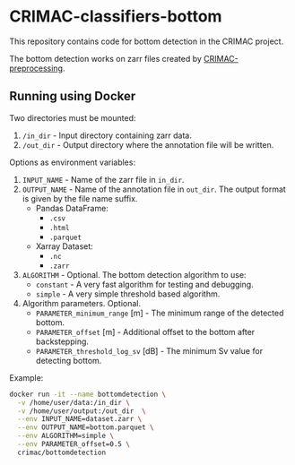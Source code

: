 # CRIMAC-classifiers-bottom

This repository contains code for bottom detection in the CRIMAC project.

The bottom detection works on zarr files created by
[CRIMAC-preprocessing](https://github.com/CRIMAC-WP4-Machine-learning/CRIMAC-preprocessing).

## Running using Docker

Two directories must be mounted:
1. `/in_dir` - Input directory containing zarr data.
2. `/out_dir` - Output directory where the annotation file will be written.

Options as environment variables:
1. `INPUT_NAME` - Name of the zarr file in `in_dir`.
2. `OUTPUT_NAME` - Name of the annotation file in `out_dir`.
   The output format is given by the file name suffix.
   * Pandas DataFrame:
      * `.csv`
      * `.html`
      * `.parquet`
   * Xarray Dataset:
      * `.nc`
      * `.zarr`
3. `ALGORITHM` - Optional. The bottom detection algorithm to use:
    * `constant` - A very fast algorithm for testing and debugging.
    * `simple` - A very simple threshold based algorithm.
4. Algorithm parameters. Optional.
   * `PARAMETER_minimum_range` \[m] - The minimum range of the detected bottom.
   * `PARAMETER_offset` \[m] - Additional offset to the bottom after backstepping.
   * `PARAMETER_threshold_log_sv` \[dB] - The minimum Sv value for detecting bottom.

Example:
```bash
docker run -it --name bottomdetection \
  -v /home/user/data:/in_dir \
  -v /home/user/output:/out_dir  \
  --env INPUT_NAME=dataset.zarr \
  --env OUTPUT_NAME=bottom.parquet \
  --env ALGORITHM=simple \
  --env PARAMETER_offset=0.5 \
  crimac/bottomdetection
```

